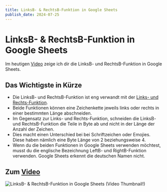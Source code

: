 ```yaml
---
title: LinksB- & RechtsB-Funktion in Google Sheets
publish_date: 2024-07-25
---
```


# LinksB- & RechtsB-Funktion in Google Sheets

Im heutigen [Video](https://youtu.be/vv6KWYaZ5g4) zeige ich dir die LinksB- und RechtsB-Funktion in Google Sheets. 

## Das Wichtigste in Kürze

- Die LinksB- und RechtsB-Funktion ist eng verwandt mit der [Links- und Rechts-Funktion](https://youtu.be/14f5dXb2Zh0).
- Beide Funktionen können eine Zeichenkette jeweils links oder rechts in einer bestimmten Länge abschneiden.
- Im Gegensatz zur Links- und Rechts-Funktion, schneiden die LinksB- und RechtsB-Funktion die Teile in Byte ab und nicht in der Länge der Anzahl der Zeichen.
- Dies macht einen Unterschied bei bei Schriftzeichen oder Emojies. Diese haben nämlich eine Byte Länge von 2 beziehungsweise 4.
- Wenn du die beiden Funktionen in Google Sheets verwenden möchtest, musst du die englische Bezeichnung LeftB- und RightB-Funktion verwenden. Google Sheets erkennt die deutschen Namen nicht.

## Zum [Video](https://youtu.be/vv6KWYaZ5g4)

![LinksB- & RechtsB-Funktion in Google Sheets (Video Thumbnail!)](../../thumbnails/Fertig611.jpg "LinksB- & RechtsB-Funktion in Google Sheets (Video Thumbnail!)")